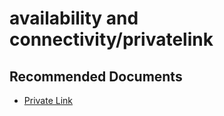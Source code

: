 <properties
	pageTitle="availability and connectivity/privatelink"
	description="availability and connectivity/privatelink"
	service="microsoft.sql"
	resource="servers"
	authors="andikshi"
  ms.author="andikshi"
	displayOrder=""
	selfHelpType="generic"
	supportTopicIds="32688848"
	productPesIds="13491"
	cloudEnvironments="public,blackForest,fairfax,mooncake"
	articleId="sqldb-selfhelp-solutions-availabilityandconnectivity-privatelink"
	ownershipId="AzureData_AzureSQLDB"
/>

# availability and connectivity/privatelink

## **Recommended Documents**

* [Private Link](https://docs.microsoft.com/azure/sql-database/sql-database-private-endpoint-overview#test-connectivity-to-sql-database-from-an-azure-vm-in-same-virtual-network-vnet)<br>
